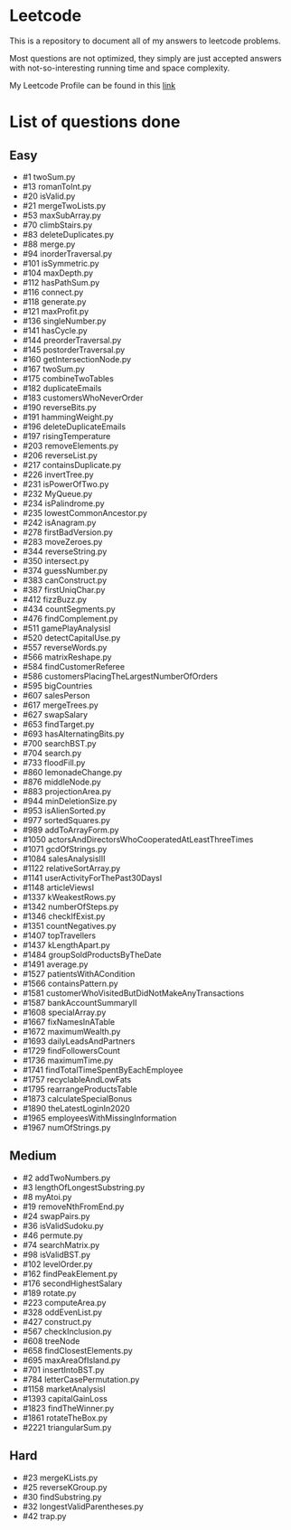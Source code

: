 # Leetcode
This is a repository to document all of my answers to leetcode problems.

Most questions are not optimized, they simply are just accepted answers with not-so-interesting running time and space complexity. 

My Leetcode Profile can be found in this [link](https://leetcode.com/HLeiTR/)

# List of questions done

## Easy

- \#1 twoSum.py
- \#13 romanToInt.py
- \#20 isValid.py
- \#21 mergeTwoLists.py
- \#53 maxSubArray.py
- \#70 climbStairs.py
- \#83 deleteDuplicates.py
- \#88 merge.py
- \#94 inorderTraversal.py
- \#101 isSymmetric.py
- \#104 maxDepth.py
- \#112 hasPathSum.py
- \#116 connect.py
- \#118 generate.py
- \#121 maxProfit.py
- \#136 singleNumber.py
- \#141 hasCycle.py
- \#144 preorderTraversal.py
- \#145 postorderTraversal.py
- \#160 getIntersectionNode.py
- \#167 twoSum.py
- \#175 combineTwoTables
- \#182 duplicateEmails
- \#183 customersWhoNeverOrder
- \#190 reverseBits.py
- \#191 hammingWeight.py
- \#196 deleteDuplicateEmails
- \#197 risingTemperature
- \#203 removeElements.py
- \#206 reverseList.py
- \#217 containsDuplicate.py
- \#226 invertTree.py
- \#231 isPowerOfTwo.py
- \#232 MyQueue.py
- \#234 isPalindrome.py
- \#235 lowestCommonAncestor.py
- \#242 isAnagram.py
- \#278 firstBadVersion.py
- \#283 moveZeroes.py
- \#344 reverseString.py
- \#350 intersect.py
- \#374 guessNumber.py
- \#383 canConstruct.py
- \#387 firstUniqChar.py
- \#412 fizzBuzz.py
- \#434 countSegments.py
- \#476 findComplement.py
- \#511 gamePlayAnalysisI
- \#520 detectCapitalUse.py
- \#557 reverseWords.py
- \#566 matrixReshape.py
- \#584 findCustomerReferee
- \#586 customersPlacingTheLargestNumberOfOrders
- \#595 bigCountries
- \#607 salesPerson
- \#617 mergeTrees.py
- \#627 swapSalary
- \#653 findTarget.py
- \#693 hasAlternatingBits.py
- \#700 searchBST.py
- \#704 search.py
- \#733 floodFill.py
- \#860 lemonadeChange.py
- \#876 middleNode.py
- \#883 projectionArea.py
- \#944 minDeletionSize.py
- \#953 isAlienSorted.py
- \#977 sortedSquares.py
- \#989 addToArrayForm.py
- \#1050 actorsAndDirectorsWhoCooperatedAtLeastThreeTimes
- \#1071 gcdOfStrings.py
- \#1084 salesAnalysisIII
- \#1122 relativeSortArray.py
- \#1141 userActivityForThePast30DaysI
- \#1148 articleViewsI
- \#1337 kWeakestRows.py
- \#1342 numberOfSteps.py
- \#1346 checkIfExist.py
- \#1351 countNegatives.py
- \#1407 topTravellers
- \#1437 kLengthApart.py
- \#1484 groupSoldProductsByTheDate
- \#1491 average.py
- \#1527 patientsWithACondition
- \#1566 containsPattern.py
- \#1581 customerWhoVisitedButDidNotMakeAnyTransactions
- \#1587 bankAccountSummaryII
- \#1608 specialArray.py
- \#1667 fixNamesInATable
- \#1672 maximumWealth.py
- \#1693 dailyLeadsAndPartners
- \#1729 findFollowersCount
- \#1736 maximumTime.py
- \#1741 findTotalTimeSpentByEachEmployee
- \#1757 recyclableAndLowFats
- \#1795 rearrangeProductsTable
- \#1873 calculateSpecialBonus
- \#1890 theLatestLoginIn2020
- \#1965 employeesWithMissingInformation
- \#1967 numOfStrings.py

## Medium

- \#2 addTwoNumbers.py
- \#3 lengthOfLongestSubstring.py
- \#8 myAtoi.py
- \#19 removeNthFromEnd.py
- \#24 swapPairs.py
- \#36 isValidSudoku.py
- \#46 permute.py
- \#74 searchMatrix.py
- \#98 isValidBST.py
- \#102 levelOrder.py
- \#162 findPeakElement.py
- \#176 secondHighestSalary
- \#189 rotate.py
- \#223 computeArea.py
- \#328 oddEvenList.py
- \#427 construct.py
- \#567 checkInclusion.py
- \#608 treeNode
- \#658 findClosestElements.py
- \#695 maxAreaOfIsland.py
- \#701 insertIntoBST.py
- \#784 letterCasePermutation.py
- \#1158 marketAnalysisI
- \#1393 capitalGainLoss
- \#1823 findTheWinner.py
- \#1861 rotateTheBox.py
- \#2221 triangularSum.py

## Hard

- \#23 mergeKLists.py
- \#25 reverseKGroup.py
- \#30 findSubstring.py
- \#32 longestValidParentheses.py
- \#42 trap.py
